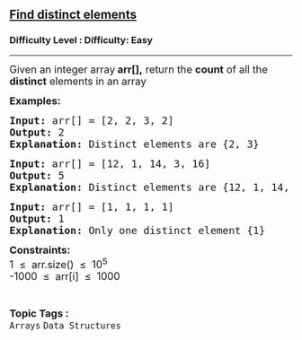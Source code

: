 <h2><a href="https://www.geeksforgeeks.org/problems/find-distinct-elements--130928/1?page=11&category=Arrays&difficulty=Easy&status=unsolved&sortBy=submissions">Find distinct elements</a></h2><h3>Difficulty Level : Difficulty: Easy</h3><hr><div class="problems_problem_content__Xm_eO"><p><span style="font-size: 18px;">Given an integer array<strong> arr[]</strong><strong>,</strong> return the <strong>count</strong> of all the <strong>distinct</strong> elements in an array</span></p>
<p><span style="font-size: 18px;"><strong>Examples:</strong></span></p>
<pre><span style="font-size: 18px;"><strong>Input:</strong> arr[] = [2, 2, 3, 2]
<strong>Output:</strong> 2<br><strong>Explanation: </strong>Distinct elements are {2, 3}</span></pre>
<pre><span style="font-size: 18px;"><strong>Input:</strong> arr[] = [12, 1, 14, 3, 16]
<strong>Output:</strong> 5<br><strong>Explanation:</strong> Distinct elements are {12, 1, 14, 3, 16}<br></span></pre>
<pre><strong><span style="font-size: 18px;">Input:</span></strong><span style="font-size: 18px;"> arr[] = [1, 1, 1, 1]<br><strong>Output: </strong>1<br><strong>Explanation: </strong>Only one distinct element {1}  </span></pre>
<p><span style="font-size: 18px;"><strong>Constraints:</strong><br>1 &nbsp;≤ &nbsp;arr.size() &nbsp;≤ &nbsp;10<sup>5</sup><br>-1000 &nbsp;≤ &nbsp;arr[i] &nbsp;≤ &nbsp;1000</span></p></div><br><p><span style=font-size:18px><strong>Topic Tags : </strong><br><code>Arrays</code>&nbsp;<code>Data Structures</code>&nbsp;